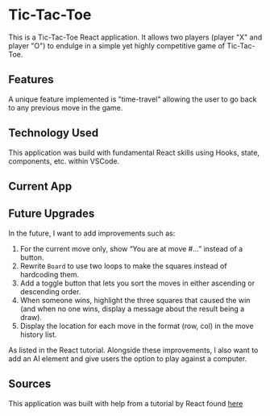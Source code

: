 # Tic-Tac-Toe

This is a Tic-Tac-Toe React application. It allows two players (player "X" and player "O") to endulge in a simple yet highly competitive game of Tic-Tac-Toe.

## Features
A unique feature implemented is "time-travel" allowing the user to go back to any previous move in the game.

## Technology Used
This application was build with fundamental React skills using Hooks, state, components, etc. within VSCode.

## Current App


## Future Upgrades
In the future, I want to add improvements such as:

1. For the current move only, show “You are at move #…” instead of a button.
2. Rewrite `Board` to use two loops to make the squares instead of hardcoding them.
3. Add a toggle button that lets you sort the moves in either ascending or descending order.
4. When someone wins, highlight the three squares that caused the win (and when no one wins, display a message about the result being a draw).
5. Display the location for each move in the format (row, col) in the move history list.

As listed in the React tutorial. Alongside these improvements, I also want to add an AI element and give users the option to play against a computer.

## Sources
This application was built with help from a tutorial by React found [here](https://react.dev/learn/tutorial-tic-tac-toe)

